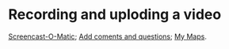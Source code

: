 
<h1> Recording and uploding a video </h1>

<a href="https://www.facebook.com/photo.php?fbid=10218568909831679&set=a.3685348450019&type=3&theater" title="Viwe Full Size">



<a href="https://screencast-o-matic.com/">Screencast-O-Matic</a>; 
<a href="https://h5p.org/">Add coments and questions</a>; 
<a href="https://www.google.co.uk/mymaps/">My Maps</a>.


